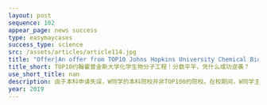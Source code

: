 ```yaml
---
layout: post
sequence: 102
appear_page: news success
type: easymaycases
success_type: science
src: /assets/articles/article114.jpg
title: "Offer|An offer from TOP10 Johns Hopkins University Chemical Biomolecular Engineering program! What helped him achieve his dream with an average score. "
title_short: TOP10约翰霍普金斯大学化学生物分子工程！分数平平，凭什么成功逆袭？
use_short_title: nan
description: 由于本科申请失误，W同学的本科院校并非TOP100的院校。在校期间，W同学主修生物工程，辅修化学。作为高知家庭，父母从小对W同学就有着严格的要求。
year: 2019
---
```


